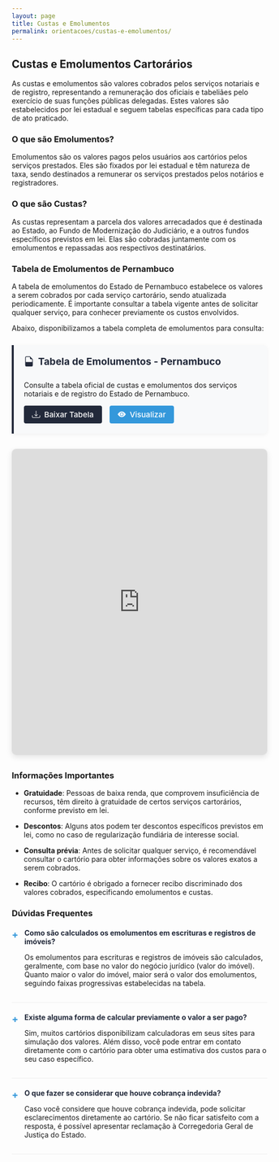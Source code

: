 ```yaml
---
layout: page
title: Custas e Emolumentos
permalink: orientacoes/custas-e-emolumentos/
---
```


## Custas e Emolumentos Cartorários

As custas e emolumentos são valores cobrados pelos serviços notariais e de registro, representando a remuneração dos oficiais e tabeliães pelo exercício de suas funções públicas delegadas. Estes valores são estabelecidos por lei estadual e seguem tabelas específicas para cada tipo de ato praticado.

### O que são Emolumentos?

Emolumentos são os valores pagos pelos usuários aos cartórios pelos serviços prestados. Eles são fixados por lei estadual e têm natureza de taxa, sendo destinados a remunerar os serviços prestados pelos notários e registradores.

### O que são Custas?

As custas representam a parcela dos valores arrecadados que é destinada ao Estado, ao Fundo de Modernização do Judiciário, e a outros fundos específicos previstos em lei. Elas são cobradas juntamente com os emolumentos e repassadas aos respectivos destinatários.

### Tabela de Emolumentos de Pernambuco

A tabela de emolumentos do Estado de Pernambuco estabelece os valores a serem cobrados por cada serviço cartorário, sendo atualizada periodicamente. É importante consultar a tabela vigente antes de solicitar qualquer serviço, para conhecer previamente os custos envolvidos.

Abaixo, disponibilizamos a tabela completa de emolumentos para consulta:

<div class="documento-oficial">
  <h4>
    <svg xmlns="http://www.w3.org/2000/svg" width="20" height="20" fill="currentColor" viewBox="0 0 16 16" style="margin-right: 8px; vertical-align: -3px;">
      <path d="M14 14V4.5L9.5 0H4a2 2 0 0 0-2 2v12a2 2 0 0 0 2 2h8a2 2 0 0 0 2-2zM9.5 3A1.5 1.5 0 0 0 11 4.5h2V9H3V2a1 1 0 0 1 1-1h5.5v2z"/>
      <path d="M3 12v-2h2v2H3zm0 1h2v2H4a1 1 0 0 1-1-1v-1zm3 2v-2h7v1a1 1 0 0 1-1 1H6zm7-3H6v-2h7v2z"/>
    </svg>
    Tabela de Emolumentos - Pernambuco
  </h4>
  <p>Consulte a tabela oficial de custas e emolumentos dos serviços notariais e de registro do Estado de Pernambuco.</p>
  <div class="documento-acoes">
    <a href="https://drive.google.com/file/d/1drg-AxlP9jVC4q9h2lg53163lCDV-G2f/view" target="_blank" rel="noopener noreferrer" class="botao-documento">
      <svg xmlns="http://www.w3.org/2000/svg" width="16" height="16" fill="currentColor" viewBox="0 0 16 16">
        <path d="M.5 9.9a.5.5 0 0 1 .5.5v2.5a1 1 0 0 0 1 1h12a1 1 0 0 0 1-1v-2.5a.5.5 0 0 1 1 0v2.5a2 2 0 0 1-2 2H2a2 2 0 0 1-2-2v-2.5a.5.5 0 0 1 .5-.5z"/>
        <path d="M7.646 11.854a.5.5 0 0 0 .708 0l3-3a.5.5 0 0 0-.708-.708L8.5 10.293V1.5a.5.5 0 0 0-1 0v8.793L5.354 8.146a.5.5 0 1 0-.708.708l3 3z"/>
      </svg>
      Baixar Tabela
    </a>
    <a href="#visualizar" class="botao-documento botao-visualizar">
      <svg xmlns="http://www.w3.org/2000/svg" width="16" height="16" fill="currentColor" viewBox="0 0 16 16">
        <path d="M10.5 8a2.5 2.5 0 1 1-5 0 2.5 2.5 0 0 1 5 0z"/>
        <path d="M0 8s3-5.5 8-5.5S16 8 16 8s-3 5.5-8 5.5S0 8 0 8zm8 3.5a3.5 3.5 0 1 0 0-7 3.5 3.5 0 0 0 0 7z"/>
      </svg>
      Visualizar
    </a>
  </div>
</div>

<div id="visualizar" style="display: flex; justify-content: center; margin: 30px 0;">
  <iframe src="https://drive.google.com/file/d/1drg-AxlP9jVC4q9h2lg53163lCDV-G2f/preview" width="100%" height="600" allow="autoplay" style="border: 1px solid #ddd; border-radius: 8px; box-shadow: 0 4px 12px rgba(0,0,0,0.1);"></iframe>
</div>

### Informações Importantes

- **Gratuidade**: Pessoas de baixa renda, que comprovem insuficiência de recursos, têm direito à gratuidade de certos serviços cartorários, conforme previsto em lei.

- **Descontos**: Alguns atos podem ter descontos específicos previstos em lei, como no caso de regularização fundiária de interesse social.

- **Consulta prévia**: Antes de solicitar qualquer serviço, é recomendável consultar o cartório para obter informações sobre os valores exatos a serem cobrados.

- **Recibo**: O cartório é obrigado a fornecer recibo discriminado dos valores cobrados, especificando emolumentos e custas.

### Dúvidas Frequentes

<div class="faq-item">
  <h4>Como são calculados os emolumentos em escrituras e registros de imóveis?</h4>
  <div class="faq-resposta">
    <p>Os emolumentos para escrituras e registros de imóveis são calculados, geralmente, com base no valor do negócio jurídico (valor do imóvel). Quanto maior o valor do imóvel, maior será o valor dos emolumentos, seguindo faixas progressivas estabelecidas na tabela.</p>
  </div>
</div>

<div class="faq-item">
  <h4>Existe alguma forma de calcular previamente o valor a ser pago?</h4>
  <div class="faq-resposta">
    <p>Sim, muitos cartórios disponibilizam calculadoras em seus sites para simulação dos valores. Além disso, você pode entrar em contato diretamente com o cartório para obter uma estimativa dos custos para o seu caso específico.</p>
  </div>
</div>

<div class="faq-item">
  <h4>O que fazer se considerar que houve cobrança indevida?</h4>
  <div class="faq-resposta">
    <p>Caso você considere que houve cobrança indevida, pode solicitar esclarecimentos diretamente ao cartório. Se não ficar satisfeito com a resposta, é possível apresentar reclamação à Corregedoria Geral de Justiça do Estado.</p>
  </div>
</div>

<style>
.documento-oficial {
  background-color: #f8f9fa;
  border-left: 4px solid #22293a;
  padding: 20px;
  margin: 25px 0;
  border-radius: 0 8px 8px 0;
  box-shadow: 0 2px 8px rgba(0,0,0,0.05);
}

.documento-oficial h4 {
  margin-top: 0;
  color: #22293a;
  font-size: 1.2rem;
  display: flex;
  align-items: center;
}

.documento-acoes {
  display: flex;
  gap: 15px;
  margin-top: 15px;
}

.botao-documento {
  display: inline-flex;
  align-items: center;
  gap: 8px;
  background-color: #22293a;
  color: white;
  padding: 8px 16px;
  border-radius: 4px;
  text-decoration: none;
  font-weight: 500;
  font-size: 0.95rem;
  transition: all 0.3s ease;
}

.botao-documento:hover {
  background-color: #3a3f4b;
  transform: translateY(-2px);
  box-shadow: 0 4px 8px rgba(0,0,0,0.1);
}

.botao-visualizar {
  background-color: #3498db;
}

.botao-visualizar:hover {
  background-color: #2980b9;
}

.faq-item {
  margin-bottom: 20px;
  border-bottom: 1px solid #eee;
  padding-bottom: 15px;
}

.faq-item h4 {
  cursor: pointer;
  color: #22293a;
  margin-bottom: 10px;
  position: relative;
  padding-left: 25px;
}

.faq-item h4:before {
  content: '+';
  position: absolute;
  left: 0;
  top: 0;
  font-size: 1.2rem;
  color: #3498db;
  font-weight: bold;
}

.faq-resposta {
  padding-left: 25px;
}
</style>

<script>
  document.addEventListener('DOMContentLoaded', function() {
    // Implementação do FAQ expansível
    const faqItems = document.querySelectorAll('.faq-item h4');
    
    faqItems.forEach(item => {
      item.addEventListener('click', function() {
        const resposta = this.nextElementSibling;
        const isVisible = resposta.style.display !== 'none';
        
        if (isVisible) {
          resposta.style.display = 'none';
          this.style.fontWeight = 'normal';
          this.innerHTML = this.innerHTML.replace('−', '+');
        } else {
          resposta.style.display = 'block';
          this.style.fontWeight = 'bold';
          this.innerHTML = this.innerHTML.replace('+', '−');
        }
      });
    });
    
    // Smooth scroll para o visualizador
    document.querySelector('.botao-visualizar').addEventListener('click', function(e) {
      e.preventDefault();
      document.querySelector('#visualizar').scrollIntoView({ behavior: 'smooth' });
    });
  });
</script>
